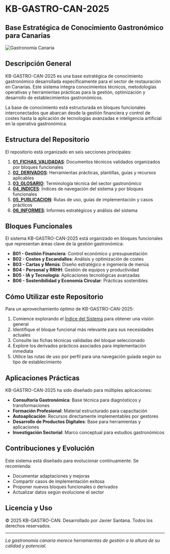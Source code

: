 # KB-GASTRO-CAN-2025

## Base Estratégica de Conocimiento Gastronómico para Canarias

![Gastronomía Canaria](https://images.unsplash.com/photo-1555939594-58d7cb561ad1?ixlib=rb-4.0.3&ixid=M3wxMjA3fDB8MHxwaG90by1wYWdlfHx8fGVufDB8fHx8fA%3D%3D&auto=format&fit=crop&w=1287&q=80)

## Descripción General

KB-GASTRO-CAN-2025 es una base estratégica de conocimiento gastronómico desarrollada específicamente para el sector de restauración en Canarias. Este sistema integra conocimientos técnicos, metodologías operativas y herramientas prácticas para la gestión, optimización y desarrollo de establecimientos gastronómicos.

La base de conocimiento está estructurada en bloques funcionales interconectados que abarcan desde la gestión financiera y control de costes hasta la aplicación de tecnologías avanzadas e inteligencia artificial en la operativa gastronómica.

## Estructura del Repositorio

El repositorio está organizado en seis secciones principales:

1. **[01_FICHAS_VALIDADAS](./01_FICHAS_VALIDADAS/)**: Documentos técnicos validados organizados por bloques funcionales
2. **[02_DERIVADOS](./02_DERIVADOS/)**: Herramientas prácticas, plantillas, guías y recursos aplicables
3. **[03_GLOSARIO](./03_GLOSARIO/)**: Terminología técnica del sector gastronómico
4. **[04_INDICES](./04_INDICES/)**: Índices de navegación del sistema y por bloques funcionales
5. **[05_PUBLICACION](./05_PUBLICACION/)**: Rutas de uso, guías de implementación y casos prácticos
6. **[06_INFORMES](./06_INFORMES/)**: Informes estratégicos y análisis del sistema

## Bloques Funcionales

El sistema KB-GASTRO-CAN-2025 está organizado en bloques funcionales que representan áreas clave de la gestión gastronómica:

- **B01 - Gestión Financiera**: Control económico y presupuestación
- **B02 - Costos y Escandallos**: Análisis y optimización de costes
- **B03 - Cartas y Menús**: Diseño estratégico e ingeniería de menús
- **B04 - Personal y RRHH**: Gestión de equipos y productividad
- **B05 - IA y Tecnología**: Aplicaciones tecnológicas avanzadas
- **B06 - Sostenibilidad y Economía Circular**: Prácticas sostenibles

## Cómo Utilizar este Repositorio

Para un aprovechamiento óptimo de KB-GASTRO-CAN-2025:

1. Comience explorando el [Índice del Sistema](./04_INDICES/INDICE_SISTEMA.md) para obtener una visión general
2. Identifique el bloque funcional más relevante para sus necesidades actuales
3. Consulte las fichas técnicas validadas del bloque seleccionado
4. Explore los derivados prácticos asociados para implementación inmediata
5. Utilice las rutas de uso por perfil para una navegación guiada según su tipo de establecimiento

## Aplicaciones Prácticas

KB-GASTRO-CAN-2025 ha sido diseñado para múltiples aplicaciones:

- **Consultoría Gastronómica**: Base técnica para diagnósticos y transformaciones
- **Formación Profesional**: Material estructurado para capacitación
- **Autoaplicación**: Recursos directamente implementables por gestores
- **Desarrollo de Productos Digitales**: Base para herramientas y aplicaciones
- **Investigación Sectorial**: Marco conceptual para estudios gastronómicos

## Contribuciones y Evolución

Este sistema está diseñado para evolucionar continuamente. Se recomienda:

- Documentar adaptaciones y mejoras
- Compartir casos de implementación exitosa
- Proponer nuevos bloques funcionales o derivados
- Actualizar datos según evolucione el sector

## Licencia y Uso

© 2025 KB-GASTRO-CAN. Desarrollado por Javier Santana.
Todos los derechos reservados.

---

*La gastronomía canaria merece herramientas de gestión a la altura de su calidad y potencial.*
